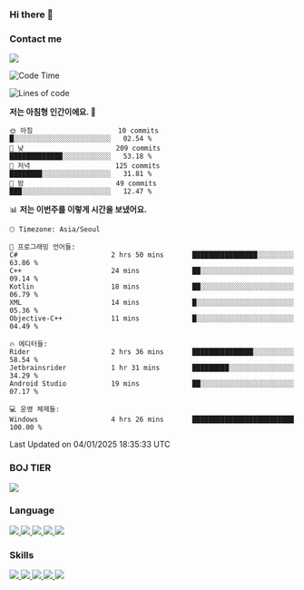 ### Hi there 👋

<!-- Contact me-->
### Contact me
<a href="mailto:hiko1931@gmail.com">
    <img src="https://img.shields.io/badge/Gmail-D14836?logo=gmail&logoColor=white">
</a>

<!--START_SECTION:waka-->
![Code Time](http://img.shields.io/badge/Code%20Time-181%20hrs-blue)

![Lines of code](https://img.shields.io/badge/%EC%A0%80%EB%8A%94%20%EC%97%AC%ED%83%9C%EA%B9%8C%EC%A7%80%20-3.2%20million%20%EC%A4%84%EC%9D%98%20%EC%BD%94%EB%93%9C%EB%A5%BC%20%EC%9E%91%EC%84%B1%ED%96%88%EC%96%B4%EC%9A%94.-blue)

**저는 아침형 인간이에요. 🐤** 

```text
🌞 아침                     10 commits          █░░░░░░░░░░░░░░░░░░░░░░░░   02.54 % 
🌆 낮　                     209 commits         █████████████░░░░░░░░░░░░   53.18 % 
🌃 저녁                     125 commits         ████████░░░░░░░░░░░░░░░░░   31.81 % 
🌙 밤　                     49 commits          ███░░░░░░░░░░░░░░░░░░░░░░   12.47 % 
```


📊 **저는 이번주를 이렇게 시간을 보냈어요.** 

```text
🕑︎ Timezone: Asia/Seoul

💬 프로그래밍 언어들: 
C#                       2 hrs 50 mins       ████████████████░░░░░░░░░   63.86 % 
C++                      24 mins             ██░░░░░░░░░░░░░░░░░░░░░░░   09.14 % 
Kotlin                   18 mins             ██░░░░░░░░░░░░░░░░░░░░░░░   06.79 % 
XML                      14 mins             █░░░░░░░░░░░░░░░░░░░░░░░░   05.36 % 
Objective-C++            11 mins             █░░░░░░░░░░░░░░░░░░░░░░░░   04.49 % 

🔥 에디터들: 
Rider                    2 hrs 36 mins       ███████████████░░░░░░░░░░   58.54 % 
Jetbrainsrider           1 hr 31 mins        █████████░░░░░░░░░░░░░░░░   34.29 % 
Android Studio           19 mins             ██░░░░░░░░░░░░░░░░░░░░░░░   07.17 % 

💻 운영 체제들: 
Windows                  4 hrs 26 mins       █████████████████████████   100.00 % 
```


 Last Updated on 04/01/2025 18:35:33 UTC
<!--END_SECTION:waka-->

<!-- BOJ -->
### BOJ TIER
[![](http://mazassumnida.wtf/api/v2/generate_badge?boj=swifter)](https://solved.ac/swifter)

### Language
<a href="https://java.com">
    <img src="https://img.shields.io/badge/Java-007396?logo=java&logoColor=white">
</a>
<a href="https://kotlinlang.org">
    <img src="https://img.shields.io/badge/Kotlin-7F52FF?logo=kotlin&logoColor=white">
</a>
<a href="https://developer.mozilla.org/ko/docs/Web/JavaScript">
    <img src="https://img.shields.io/badge/JavaScript-F7DF1E?logo=javascript&logoColor=white">
</a>
<a href="https://isocpp.org/">
    <img src="https://img.shields.io/badge/C++-00599C?logo=cplusplus&logoColor=white">
</a>
<a href="https://learn.microsoft.com/ko-kr/dotnet/csharp/">
    <img src="https://img.shields.io/badge/csharp-239120?logo=csharp&logoColor=white">
</a>


### Skills
<a href="https://developer.android.com">
    <img src="https://img.shields.io/badge/Android-3DDC84?logo=android&logoColor=white">
</a>
<a href="https://reactivex.io">
    <img src="https://img.shields.io/badge/ReactiveX-B7178C?logo=ReactiveX&logoColor=white">
</a>
<a href="https://nodejs.org">
    <img src="https://img.shields.io/badge/Node.js-339933?logo=node.js&logoColor=white">
</a>
<a href="https://unity.com/kr">
    <img src="https://img.shields.io/badge/unity-FFFFFF?logo=unity&logoColor=black">
</a>
<a href="https://www.unrealengine.com/ko">
    <img src="https://img.shields.io/badge/unrealengine-0E1128?logo=unrealengine&logoColor=white">
</a>
